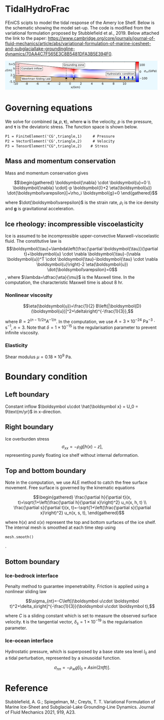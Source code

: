# TidalHydroFrac

FEniCS scipts to model the tidal response of the Amery Ice Shelf. Below is the schematic showing the model set-up. The code is modified from the variational formulation proposed by Stubblefield et al., 2019. Below attached the link to the paper:
https://www.cambridge.org/core/journals/journal-of-fluid-mechanics/article/abs/variational-formulation-of-marine-icesheet-and-subglaciallake-groundingline-dynamics/70AA4C7F565E3C8B5481DFA3B5E394F0.

![Image text](https://github.com/HwenZhang/TidalHydroFrac/blob/147148f5916b7197c94a07abe23951a49d448c2f/grounding_line_mesh_sensitivity/image/schematic.png)

# Governing equations

We solve for combined $\left(\boldsymbol u, p, \boldsymbol \tau\right)$, where $\boldsymbol{u}$ is the velocity, $p$ is the pressure, and $\boldsymbol\tau$ is the deviatoric stress. The function space is shown below.
```
P1 = FiniteElement('CG',triangle,1)     # Pressure
P2 = VectorElement('CG',triangle,2)     # Velocity
P3 = TensorElement("CG",triangle,2)    # Stress
```
## Mass and momentum conservation
Mass and momentum conservation gives
```math
\begin{gathered}
\boldsymbol{\nabla} \cdot \boldsymbol{u}=0 \\
\boldsymbol{\nabla} \cdot[-p \boldsymbol{I}+2 \eta(\boldsymbol{u}) \dot{\boldsymbol\varepsilon}]+\rho_i \boldsymbol{g}=0
\end{gathered}
```
where $\dot{\boldsymbol\varepsilon}$ is the strain rate, $\rho_i$ is the ice density and $\boldsymbol g$ is gravitational acceleration.

## Ice rheology: incompressible viscoelasticity
Ice is assumed to be incompressible upper-convective Maxwell-viscoelastic fluid. The constitutive law is
$$\boldsymbol{\tau}+\lambda\left(\frac{\partial \boldsymbol{\tau}}{\partial t}+\boldsymbol{u} \cdot \nabla \boldsymbol{\tau}-(\nabla \boldsymbol{u})^T \cdot \boldsymbol{\tau}-\boldsymbol{\tau} \cdot \nabla \boldsymbol{u}\right)-2 \eta(\boldsymbol{u}) \dot{\boldsymbol\varepsilon}=0$$, where $\lambda=\dfrac{\eta}{\mu}$ is the Maxwell time. In the computation, the characteristic Maxwell time is about $8~\text{hr}$.

### Nonlinear viscosity 
```math
\eta(\boldsymbol{u})=\frac{1}{2} B\left(|\boldsymbol{D}(\boldsymbol{u})|^2+\delta\right)^{-\frac{1}{3}},
```
where $B=2^{(n-1)/2n} A^{-1/n}$. In the computation, we use $A=3\times 10^{-24}~\text{Pa}^{-3}\cdot\text{s}^{-1}$, $n=3$. Note that $\delta=1\times 10^{-15}$ is the regularisation parameter to prevent infinite viscosity. 
### Elasticity
Shear modulus $\mu=0.18\times 10^{9}$ $\text{Pa}$.

# Boundary condition

## Left boundary 
Constant inflow $\boldsymbol u\cdot \hat{\boldsymbol x} = U_0 = 9\text{m/yr}$ in x-direction.

## Right boundary
Ice overburden stress
$$\sigma_{xx}=-\rho_i g \left[h\left(x\right)-z\right],$$
representing purely floating ice shelf without internal deformation.

## Top and bottom boundary
Note in the computation, we use ALE method to catch the free surface movement. Free surface is governed by the kinematic equations
```math
\begin{gathered}
\frac{\partial h}{\partial t}(x, t)=\sqrt{1+\left(\frac{\partial h}{\partial x}\right)^2} u_n(x, h, t) \\
\frac{\partial s}{\partial t}(x, t)=-\sqrt{1+\left(\frac{\partial s}{\partial x}\right)^2} u_n(x, s, t),
\end{gathered}
```
where $h\left(x\right)$ and $s\left(x\right)$ represent the top and bottom surfaces of the ice shelf. The internal mesh is smoothed at each time step using
```
mesh.smooth()
```
.

## Bottom boundary
### Ice-bedrock interface
Penalty method to guarantee impenetrability. Friction is applied using a nonlinear sliding law
```math
\sigma_{nt}=-C\left[(\boldsymbol u\cdot \boldsymbol t)^2+\delta_s\right]^{-\frac{1}{3}}(\boldsymbol u\cdot \boldsymbol t),
```
where $C$ is a sliding constant which is set to measure the observed surface velocity. $\boldsymbol t$ is the tangential vector, $\delta_s=1\times 10^{-19}$ is the regularisation parameter. 

### Ice-ocean interface
Hydrostatic pressure, which is superposed by a base state sea level $l_0$ and a tidal perturbation, represented by a sinusoidal function.
```math
\sigma_{nn} = -\rho_w g \left[l_0 + A sin\left(2\pi f t\right)\right].
```

# Reference
Stubblefield, A. G.; Spiegelman, M.; Creyts, T. T. Variational Formulation of Marine Ice-Sheet and Subglacial-Lake Grounding-Line Dynamics. Journal of Fluid Mechanics 2021, 919, A23.
